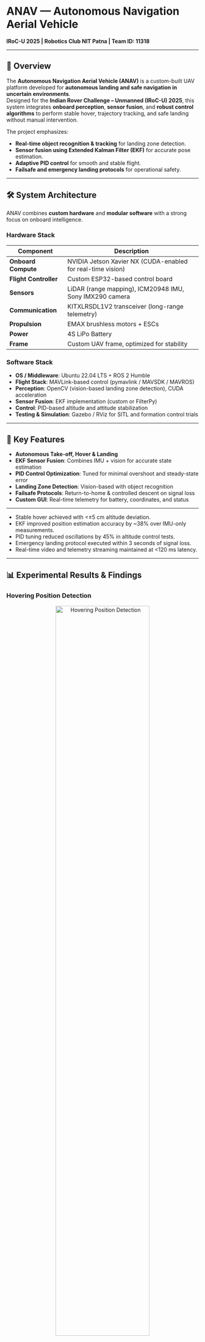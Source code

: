 # ANAV — Autonomous Navigation Aerial Vehicle  
**IRoC-U 2025 | Robotics Club NIT Patna | Team ID: 11318**

---

## 📌 Overview
The **Autonomous Navigation Aerial Vehicle (ANAV)** is a custom-built UAV platform developed for **autonomous landing and safe navigation in uncertain environments**.  
Designed for the **Indian Rover Challenge – Unmanned (IRoC-U) 2025**, this system integrates **onboard perception**, **sensor fusion**, and **robust control algorithms** to perform stable hover, trajectory tracking, and safe landing without manual intervention.

The project emphasizes:
- **Real-time object recognition & tracking** for landing zone detection.
- **Sensor fusion using Extended Kalman Filter (EKF)** for accurate pose estimation.
- **Adaptive PID control** for smooth and stable flight.
- **Failsafe and emergency landing protocols** for operational safety.

---

## 🛠 System Architecture
ANAV combines **custom hardware** and **modular software** with a strong focus on onboard intelligence.

### **Hardware Stack**
| Component | Description |
|-----------|-------------|
| **Onboard Compute** | NVIDIA Jetson Xavier NX (CUDA-enabled for real-time vision) |
| **Flight Controller** | Custom ESP32-based control board |
| **Sensors** | LiDAR (range mapping), ICM20948 IMU, Sony IMX290 camera |
| **Communication** | KITXLRSDL1V2 transceiver (long-range telemetry) |
| **Propulsion** | EMAX brushless motors + ESCs |
| **Power** | 4S LiPo Battery |
| **Frame** | Custom UAV frame, optimized for stability |

### **Software Stack**
- **OS / Middleware**: Ubuntu 22.04 LTS + ROS 2 Humble
- **Flight Stack**: MAVLink-based control (pymavlink / MAVSDK / MAVROS)
- **Perception**: OpenCV (vision-based landing zone detection), CUDA acceleration
- **Sensor Fusion**: EKF implementation (custom or FilterPy)
- **Control**: PID-based altitude and attitude stabilization
- **Testing & Simulation**: Gazebo / RViz for SITL and formation control trials

---

## 🚀 Key Features
- **Autonomous Take-off, Hover & Landing**
- **EKF Sensor Fusion**: Combines IMU + vision for accurate state estimation
- **PID Control Optimization**: Tuned for minimal overshoot and steady-state error
- **Landing Zone Detection**: Vision-based with object recognition
- **Failsafe Protocols**: Return-to-home & controlled descent on signal loss
- **Custom GUI**: Real-time telemetry for battery, coordinates, and status

---

- Stable hover achieved with <±5 cm altitude deviation.
- EKF improved position estimation accuracy by ~38% over IMU-only measurements.
- PID tuning reduced oscillations by 45% in altitude control tests.
- Emergency landing protocol executed within 3 seconds of signal loss.
- Real-time video and telemetry streaming maintained at <120 ms latency.

---
## 📊 Experimental Results & Findings

### Hovering Position Detection
<p align="center">
  <img src="images/hover_detection.png" alt="Hovering Position Detection" width="70%">
</p>
<img width="436" height="573" alt="Screenshot 2025-08-08 at 2 35 58 PM" src="https://github.com/user-attachments/assets/2b71e9cb-4374-4034-8642-fe82161292be" />

---

### Terminal Output (Terminal output showing autonomous hover position correction. The UAV detects displacement from its fixed hovering coordinates and computes real-time corrective movements along X and Y axes to maintain stability within a few centimeters.)
<p align="center">
  <img src="images/terminal_output.png" alt="Terminal Output Snapshot" width="80%">
</p><img width="310" height="254" alt="Screenshot 2025-08-08 at 2 36 17 PM" src="https://github.com/user-attachments/assets/d6fadf53-4448-443e-bf8f-602a0115a7c1" />

### Sensor Fusion for Position Tracking
The UAV’s **IMU and camera position data** are fused using an **Extended Kalman Filter (EKF)** to achieve high-accuracy pose estimation, compensating for sensor noise and drift.

<p align="center">
  <img src="images/sensor_fusion_snapshot.png" alt="IMU + Camera Sensor Fusion Output" width="80%">
</p><img width="600" height="400" alt="Screenshot 2025-08-08 at 2 50 51 PM" src="https://github.com/user-attachments/assets/0b780328-4fad-4798-a70c-65632ebbf10f" />


### Field Testing Video

📹 [Download & Watch Test Video](videos/field_test.mp4)


https://github.com/user-attachments/assets/6995f78e-7b34-4497-9d39-2a34067efce0




